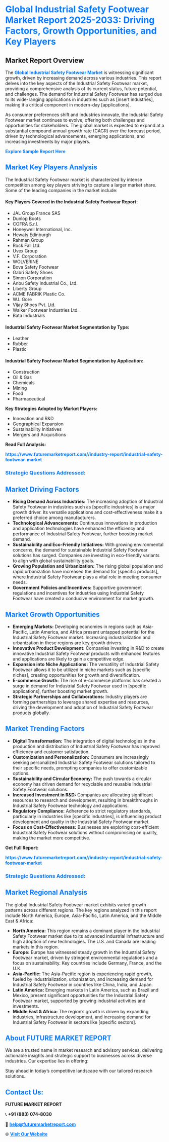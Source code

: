<h1 style="color: #007BFF;">Global Industrial Safety Footwear Market Report 2025-2033: Driving Factors, Growth Opportunities, and Key Players</h1>

<section id="overview">
<h2>Market Report Overview</h2>
<p>The <a href="https://www.futuremarketreport.com//industry-report/industrial-safety-footwear-market" style="color: #007BFF; text-decoration: none;"><strong>Global Industrial Safety Footwear Market</strong></a> is witnessing significant growth, driven by increasing demand across various industries. This report delves into the key aspects of the Industrial Safety Footwear market, providing a comprehensive analysis of its current status, future potential, and challenges. The demand for Industrial Safety Footwear has surged due to its wide-ranging applications in industries such as [insert industries], making it a critical component in modern-day [applications].</p>
<p>As consumer preferences shift and industries innovate, the Industrial Safety Footwear market continues to evolve, offering both challenges and opportunities for stakeholders. The global market is expected to expand at a substantial compound annual growth rate (CAGR) over the forecast period, driven by technological advancements, emerging applications, and increasing investments by major players.</p>
</section>

<section id="overview">
<p><a href="https://www.futuremarketreport.com//request-sample/reportId=50319" style="color: #007BFF; text-decoration: none;"><strong>Explore Sample Report Here</strong></a></p>
</section>

<section id="key-players">
<h2 style="color: #007BFF;">Market Key Players Analysis</h2>
<p>The Industrial Safety Footwear market is characterized by intense competition among key players striving to capture a larger market share. Some of the leading companies in the market include:</p>
<h4>Key Players Covered in the Industrial Safety Footwear Report:</h4>
<ul><li>JAL Group France SAS</li><li>Dunlop Boots</li><li>COFRA S.r.l.</li><li>Honeywell International, Inc.</li><li>Hewats Edinburgh</li><li>Rahman Group</li><li>Rock Fall Ltd.</li><li>Uvex Group</li><li>V.F. Corporation</li><li>WOLVERINE</li><li>Bova Safety Footwear</li><li>Gabri Safety Shoes</li><li>Simon Corporation</li><li>Anbu Safety Industrial Co., Ltd.</li><li>Liberty Group</li><li>ACME FABRIK Plastic Co.</li><li>W.L Gore</li><li>Vijay Shoes Pvt. Ltd.</li><li>Walker Footwear Industries Ltd.</li><li>Bata Industrials</li></ul>
<h4>Industrial Safety Footwear Market Segmentation by Type:</h4>
<ul><li>Leather</li><li>Rubber</li><li>Plastic</li></ul>

<h4>Industrial Safety Footwear Market Segmentation by Application:</h4>
<ul><li>Construction</li><li>Oil &amp; Gas</li><li>Chemicals</li><li>Mining</li><li>Food</li><li>Pharmaceutical</li></ul>
<p><strong>Key Strategies Adopted by Market Players:</strong></p>
<ul>
<li>Innovation and R&D</li>
<li>Geographical Expansion</li>
<li>Sustainability Initiatives</li>
<li>Mergers and Acquisitions</li>
</ul>
</section>

<section>
<p><strong>Read Full Analysis: </strong></p><a href="https://www.futuremarketreport.com//industry-report/industrial-safety-footwear-market" style="color: #007BFF; text-decoration: none;"><strong>https://www.futuremarketreport.com//industry-report/industrial-safety-footwear-market</strong></a>
<h3 style="color: #007BFF;">Strategic Questions Addressed:</h3>
</section>

<section id="driving-factors">
<h2 style="color: #007BFF;">Market Driving Factors</h2>
<ul>
<li><strong>Rising Demand Across Industries:</strong> The increasing adoption of Industrial Safety Footwear in industries such as [specific industries] is a major growth driver. Its versatile applications and cost-effectiveness make it a preferred choice among manufacturers.</li>
<li><strong>Technological Advancements:</strong> Continuous innovations in production and application technologies have enhanced the efficiency and performance of Industrial Safety Footwear, further boosting market demand.</li>
<li><strong>Sustainability and Eco-Friendly Initiatives:</strong> With growing environmental concerns, the demand for sustainable Industrial Safety Footwear solutions has surged. Companies are investing in eco-friendly variants to align with global sustainability goals.</li>
<li><strong>Growing Population and Urbanization:</strong> The rising global population and rapid urbanization have increased the demand for [specific products], where Industrial Safety Footwear plays a vital role in meeting consumer needs.</li>
<li><strong>Government Policies and Incentives:</strong> Supportive government regulations and incentives for industries using Industrial Safety Footwear have created a conducive environment for market growth.</li>
</ul>
</section>

<section id="growth-opportunities">
<h2 style="color: #007BFF;">Market Growth Opportunities</h2>
<ul>
<li><strong>Emerging Markets:</strong> Developing economies in regions such as Asia-Pacific, Latin America, and Africa present untapped potential for the Industrial Safety Footwear market. Increasing industrialization and urbanization in these regions are key growth drivers.</li>
<li><strong>Innovative Product Development:</strong> Companies investing in R&D to create innovative Industrial Safety Footwear products with enhanced features and applications are likely to gain a competitive edge.</li>
<li><strong>Expansion into Niche Applications:</strong> The versatility of Industrial Safety Footwear allows it to be utilized in niche markets such as [specific niches], creating opportunities for growth and diversification.</li>
<li><strong>E-commerce Growth:</strong> The rise of e-commerce platforms has created a surge in demand for Industrial Safety Footwear used in [specific applications], further boosting market growth.</li>
<li><strong>Strategic Partnerships and Collaborations:</strong> Industry players are forming partnerships to leverage shared expertise and resources, driving the development and adoption of Industrial Safety Footwear products globally.</li>
</ul>
</section>

<section id="trending-factors">
<h2 style="color: #007BFF;">Market Trending Factors</h2>
<ul>
<li><strong>Digital Transformation:</strong> The integration of digital technologies in the production and distribution of Industrial Safety Footwear has improved efficiency and customer satisfaction.</li>
<li><strong>Customization and Personalization:</strong> Consumers are increasingly seeking personalized Industrial Safety Footwear solutions tailored to their specific needs, prompting companies to offer customizable options.</li>
<li><strong>Sustainability and Circular Economy:</strong> The push towards a circular economy has driven demand for recyclable and reusable Industrial Safety Footwear solutions.</li>
<li><strong>Increased Investment in R&D:</strong> Companies are allocating significant resources to research and development, resulting in breakthroughs in Industrial Safety Footwear technology and applications.</li>
<li><strong>Regulatory Compliance:</strong> Adherence to strict regulatory standards, particularly in industries like [specific industries], is influencing product development and quality in the Industrial Safety Footwear market.</li>
<li><strong>Focus on Cost-Effectiveness:</strong> Businesses are exploring cost-efficient Industrial Safety Footwear solutions without compromising on quality, making the market more competitive.</li>
</ul>
</section>

<section>
<p><strong>Get Full Report: </strong></p><a href="https://www.futuremarketreport.com//industry-report/industrial-safety-footwear-market" style="color: #007BFF; text-decoration: none;"><strong>https://www.futuremarketreport.com//industry-report/industrial-safety-footwear-market</strong></a>
<h3 style="color: #007BFF;">Strategic Questions Addressed:</h3>
</section>


<section id="regional-analysis">
<h2 style="color: #007BFF;">Market Regional Analysis</h2>
<p>The global Industrial Safety Footwear market exhibits varied growth patterns across different regions. The key regions analyzed in this report include North America, Europe, Asia-Pacific, Latin America, and the Middle East & Africa:</p>
<ul>
<li><strong>North America:</strong> This region remains a dominant player in the Industrial Safety Footwear market due to its advanced industrial infrastructure and high adoption of new technologies. The U.S. and Canada are leading markets in this region.</li>
<li><strong>Europe:</strong> Europe has witnessed steady growth in the Industrial Safety Footwear market, driven by stringent environmental regulations and a focus on sustainability. Key countries include Germany, France, and the U.K.</li>
<li><strong>Asia-Pacific:</strong> The Asia-Pacific region is experiencing rapid growth, fueled by industrialization, urbanization, and increasing demand for Industrial Safety Footwear in countries like China, India, and Japan.</li>
<li><strong>Latin America:</strong> Emerging markets in Latin America, such as Brazil and Mexico, present significant opportunities for the Industrial Safety Footwear market, supported by growing industrial activities and investments.</li>
<li><strong>Middle East & Africa:</strong> The region’s growth is driven by expanding industries, infrastructure development, and increasing demand for Industrial Safety Footwear in sectors like [specific sectors].</li>
</ul>
</section>

<footer>
<h2 style="color: #007BFF;">About FUTURE MARKET REPORT</h2>
<p>We are a trusted name in market research and advisory services, delivering actionable insights and strategic support to businesses across diverse industries. Our expertise lies in offering:</p>

<p>Stay ahead in today’s competitive landscape with our tailored research solutions.</p>

<h2 style="color: #007BFF;">Contact Us:</h2>
<p><strong>FUTURE MARKET REPORT</strong></p>
<p>📞 <strong>+91 (883) 074-8030</strong></p>
<p>📧 <strong><a href="mailto:help@futuremarketreport.com" style="color: #007BFF;">help@futuremarketreport.com</a></strong></p>
<p>🌐 <strong><a href="https://www.futuremarketreport.com/" style="color: #007BFF;">Visit Our Website</a></strong></p>
</footer>